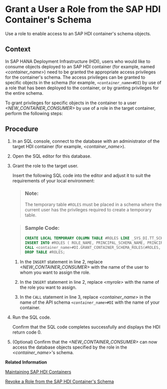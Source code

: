 <!-- loio6574d8eb496c4f2f9f023237abb6c87a -->

# Grant a User a Role from the SAP HDI Container's Schema

Use a role to enable access to an SAP HDI container's schema objects.



## Context

In SAP HANA Deployment Infrastructure \(HDI\), users who would like to consume objects deployed to an SAP HDI container \(for example, named *<container\_name\>*\) need to be granted the appropriate access privileges for the container's schema. The access privileges can be granted to specific objects in the schema \(for example, <code><i class="varname">&lt;container_name&gt;</i>#DI</code>\) by use of a role that has been deployed to the container, or by granting privileges for the entire schema.

To grant privileges for specific objects in the container to a user *<NEW\_CONTAINER\_CONSUMER\>* by use of a role in the target container, perform the following steps:



## Procedure

1.  In an SQL console, connect to the database with an administrator of the target HDI container \(for example, *<container\_name\>*\).

2.  Open the SQL editor for this database.

3.  Grant the role to the target user.

    Insert the following SQL code into the editor and adjust it to suit the requirements of your local environment:

    > ### Note:  
    > The temporary table `#ROLES` must be placed in a schema where the current user has the privileges required to create a temporary table.

    > ### Sample Code:  
    > ```sql
    > CREATE LOCAL TEMPORARY COLUMN TABLE #ROLES LIKE _SYS_DI.TT_SCHEMA_ROLES;
    > INSERT INTO #ROLES ( ROLE_NAME, PRINCIPAL_SCHEMA_NAME, PRINCIPAL_NAME ) VALUES ( '<myrole'>, '', '<NEW_CONTAINER_CONSUMER>' );
    > CALL <container_name>#DI.GRANT_CONTAINER_SCHEMA_ROLES(#ROLES, _SYS_DI.T_NO_PARAMETERS, ?, ?, ?);
    > DROP TABLE #ROLES; 
    > ```

    1.  In the `INSERT` statement in line 2, replace *<NEW\_CONTAINER\_CONSUMER\>* with the name of the user to whom you want to assign the role.

    2.  In the `INSERT` statement in line 2, replace *<myrole\>* with the name of the role you want to assign.

    3.  In the `CALL` statement in line 3, replace *<container\_name\>* in the name of the API schema <code><i class="varname">&lt;container_name&gt;</i>#DI</code> with the name of your container.


4.  Run the SQL code.

    Confirm that the SQL code completes successfully and displays the HDI return code 0.

5.  \(Optional\) Confirm that the *<NEW\_CONTAINER\_CONSUMER\>* can now access the database objects specified by the role in the *<container\_name\>*'s schema.


**Related Information**  


[Maintaining SAP HDI Containers](maintaining-sap-hdi-containers-bcd6e27.md "An HDI container administrator configures and controls access to a SAP HDI container.")

[Revoke a Role from the SAP HDI Container's Schema](revoke-a-role-from-the-sap-hdi-container-s-sch-bb47fc0.md "Use a role to disable access to an SAP HDI container's schema objects.")

